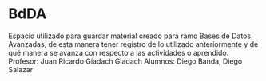 # BdDA
Espacio utilizado para guardar material creado para ramo Bases de Datos Avanzadas, de esta manera tener registro de lo utilizado anteriormente y de qué manera se avanza con respecto a las actividades o aprendido.
Profesor: Juan Ricardo Giadach Giadach
Alumnos: Diego Banda, Diego Salazar
